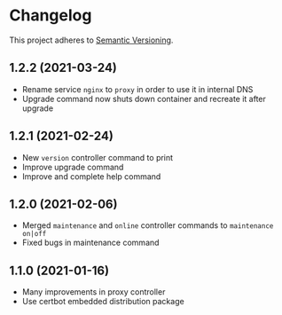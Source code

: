 # Changelog
This project adheres to [Semantic Versioning](https://semver.org/).

## 1.2.2 (2021-03-24)
- Rename service `nginx` to `proxy` in order to use it in internal DNS
- Upgrade command now shuts down container and recreate it after upgrade

## 1.2.1 (2021-02-24)
- New `version` controller command to print
- Improve upgrade command
- Improve and complete help command

## 1.2.0 (2021-02-06)
- Merged `maintenance` and `online` controller commands to `maintenance on|off`
- Fixed bugs in maintenance command

## 1.1.0 (2021-01-16)
- Many improvements in proxy controller
- Use certbot embedded distribution package
